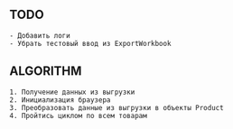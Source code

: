 ## TODO
    - Добавить логи
    - Убрать тестовый ввод из ExportWorkbook

## ALGORITHM
    1. Получение данных из выгрузки
    2. Инициализация браузера
    3. Преобразовать данные из выгрузки в объекты Product
    4. Пройтись циклом по всем товарам